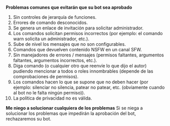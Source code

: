 **Problemas comunes que evitarán que su bot sea aprobado**
1. Sin controles de jerarquía de funciones.
2. Errores de comando desconocidos.
3. Se genera un enlace de invitación para solicitar administrador.
4. Los comandos solicitan permisos incorrectos (por ejemplo: el comando warn solicita un administrador, etc.).
5. Sube de nivel los mensajes que no son configurables.
6. Comandos que devuelven contenido NSFW en un canal SFW.
7. Sin manejadores de errores / mensajes (permisos faltantes, argumentos faltantes, argumentos incorrectos, etc.).
8. Diga comando (o cualquier otro que reenvíe lo que dijo el autor) pudiendo mencionar a todos o roles innombrables (depende de las comprobaciones de permisos).
9. Los comandos hacen lo que se supone que no deben hacer (por ejemplo: silenciar no silencia, patear no patear, etc. (obviamente cuando al bot no le falta ningún permiso)).
10. La política de privacidad no es válida.

**Me niego a solucionar cualquiera de los problemas** Si se niega a solucionar los problemas que impedirán la aprobación del bot, rechazaremos su bot.
